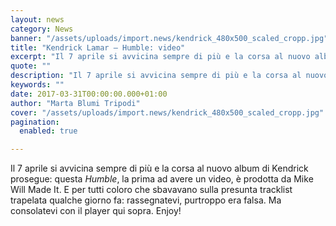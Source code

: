 ```yaml
---
layout: news
category: News
banner: "/assets/uploads/import.news/kendrick_480x500_scaled_cropp.jpg"
title: "Kendrick Lamar – Humble: video"
excerpt: "Il 7 aprile si avvicina sempre di più e la corsa al nuovo album di Kendrick prosegue: questa Humble, la prima ad avere un video, è prodotta da Mike Will Made It. E per tutti coloro che sbavavano sulla presunta tracklist trapelata qualche giorno fa: rassegnatevi, purtroppo era falsa. Ma consolatevi con il player qui [&hellip"
quote: ""
description: "Il 7 aprile si avvicina sempre di più e la corsa al nuovo album di Kendrick prosegue: questa Humble, la prima ad avere un video, è prodotta da Mike Will Made It. E per tutti coloro che sbavavano sulla presunta tracklist trapelata qualche giorno fa: rassegnatevi, purtroppo era falsa. Ma consolatevi con il player qui [&hellip"
keywords: ""
date: 2017-03-31T00:00:00.000+01:00
author: "Marta Blumi Tripodi"
cover: "/assets/uploads/import.news/kendrick_480x500_scaled_cropp.jpg"
pagination:
  enabled: true

---
```


Il 7 aprile si avvicina sempre di più e la corsa al nuovo album di Kendrick prosegue: questa _Humble_, la prima ad avere un video, è prodotta da Mike Will Made It. E per tutti coloro che sbavavano sulla presunta tracklist trapelata qualche giorno fa: rassegnatevi, purtroppo era falsa. Ma consolatevi con il player qui sopra. Enjoy!